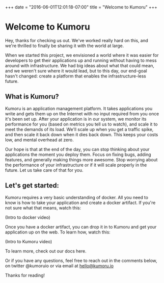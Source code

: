 +++
date = "2016-06-01T12:01:18-07:00"
title = "Welcome to Kumoru"
+++

# Welcome to Kumoru

Hey, thanks for checking us out. We've worked really hard on this, and we're thrilled to finally be sharing it with the world at large.

When we started this project, we envisioned a world where it was easier for developers to get their applications up and running without having to mess around with infrastructure. We had big ideas about what that could mean, and we weren't sure where it would lead, but to this day, our end-goal hasn't changed: create a platform that enables the infrastructure-less future.

## What is Kumoru?

Kumoru is an application management platform. It takes applications you write and gets them up on the Internet with no input required from you once it's been set up. After your application is in our system, we monitor its performance for you (based on metrics you tell us to watch), and scale it to meet the demands of its load. We'll scale up when you get a traffic spike, and then scale it back down when it dies back down. This keeps your costs low, and mental overhead at zero.

Our hope is that at the end of the day, you can stop thinking about your applications the moment you deploy them. Focus on fixing bugs, adding features, and generally making things more awesome. Stop worrying about the performance of your infrastructure or if it will scale properly in the future. Let us take care of that for you.

## Let's get started:

Kumoru requires a very basic understanding of docker. All you need to know is how to take your application and create a docker artifact. If you're not sure what that means, watch this:

(Intro to docker video)

Once you have a docker artifact, you can drop it in to Kumoru and get your application up on the web. To learn how, watch this:

(Intro to Kumoru video)

To learn more, check out our docs here.

Or if you have any questions, feel free to reach out in the comments below, on twitter @kumoruio or via email at hello@kumoru.io

Thanks for reading!
